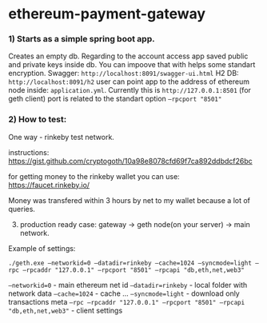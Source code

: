 # ethereum-payment-gateway

### 1) Starts as a simple spring boot app.
Creates an empty db. Regarding to the account access app saved public and private keys inside db. You can impoove that with helps some standart encryption. 
Swagger: `http://localhost:8091/swagger-ui.html`
H2 DB: `http://localhost:8091/h2`
user can  point app to the address of ethereum node inside: `application.yml`. Currently this is `http://127.0.0.1:8501` (for geth client)
port is related to the standart option `—rpcport "8501"`

### 2) How to test: 
One way  - rinkeby test network. 

instructions: https://gist.github.com/cryptogoth/10a98e8078cfd69f7ca892ddbdcf26bc

for getting money to the rinkeby wallet you can use: https://faucet.rinkeby.io/ 


Money was transfered within 3 hours by net to my wallet because a lot of queries.

3) production ready case: gateway -> geth node(on your server) -> main network. 

Example of settings:

`./geth.exe —networkid=0 —datadir=rinkeby —cache=1024 —syncmode=light —rpc —rpcaddr "127.0.0.1" —rpcport "8501" —rpcapi "db,eth,net,web3"`

`—networkid=0`  - main ethereum net id
`—datadir=rinkeby` - local folder with network data
`—cache=1024`  - cache ...
`—syncmode=light`  -  download only transactions meta
`—rpc —rpcaddr "127.0.0.1" —rpcport "8501" —rpcapi "db,eth,net,web3"` - client settings 
